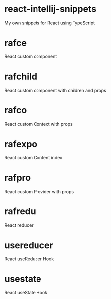 # react-intellij-snippets

My own snippets for React using TypeScript

# rafce
React custom component

# rafchild
React custom component with children and props

# rafco
React custom Context with props

# rafexpo
React custom Content index

# rafpro
React custom Provider with props

# rafredu
React reducer

# usereducer
React useReducer Hook

# usestate
React useState Hook
